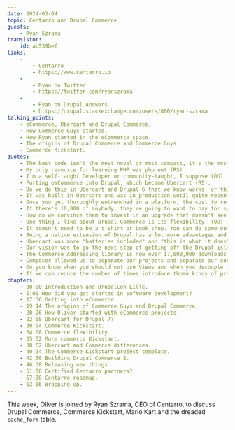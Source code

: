 ```yaml
---
date: 2024-03-04
topic: Centarro and Drupal Commerce
guests:
    - Ryan Szrama
transistor:
    id: ab539bef
links:
    -
        - Centarro
        - https://www.centarro.io
    -
        - Ryan on Twitter
        - https://twitter.com/ryanszrama
    -
        - Ryan on Drupal Answers
        - https://drupal.stackexchange.com/users/866/ryan-szrama
talking_points:
    - eCommerce, Ubercart and Drupal Commerce.
    - How Commerce Guys started.
    - How Ryan started in the eCommerce space.
    - The origins of Drupal Commerce and Commerce Guys.
    - Commerce Kickstart.
quotes:
    - The best code isn't the most novel or most compact, it's the most easily readable and easily extendable (RS).
    - My only resource for learning PHP was php.net (RS)
    - I'm a self-taught Developer or community-taught, I suppose (OD).
    - Porting osCommerce into Drupal, which became Ubercart (RS).
    - Do we do this in Ubercart and Drupal 6 that we know works, or this new thing that was Drupal Commerce in Drupal 7 (OD).
    - It was built in Ubercart and was in production until quite recently, considering we're in 2024 (OD).
    - Once you get thoroughly entrenched in a platform, the cost to re-platform outweighs the cost of maintaining it in-house (RS).
    - If there's 10,000 of anybody, they're going to want to pay for support (RS).
    - How do we convince them to invest in an upgrade that doesn't see them jettison Drupal entirely? (RS)
    - One thing I like about Drupal Commerce is its flexibility. (OD)
    - It doesn't need to be a t-shirt or book shop. You can do some outside the box things with it. (OD)
    - Being a native extension of Drupal has a lot more advantages and pros than cons. (RS)
    - Ubercart was more "batteries included" and "this is what it does", whereas Drupal Commerce is more flexible and although it requires a bit more setup to begin with, you can plug it together the way you want to. (OD)
    - Our vision was to go the next step of getting off the Drupal island. (RS)
    - The Commerce Addressing library is now over 17,000,000 downloads. (OD)
    - Composer allowed us to separate our projects and separate our concerns. (RS)
    - Do you know when you should not use Views and when you decouple that component and use JavaScript and the REST API? (RS)
    - If we can reduce the number of times introduce those kinds of problems, that's how I would certify somebody. (RS)
chapters:
    - 00:00 Introduction and DrupalCon Lille.
    - 6:00 How did you get started in software development?
    - 17:36 Getting into eCommerce.
    - 19:14 The origins of Commerce Guys and Drupal Commerce.
    - 20:26 How Oliver started with eCommerce projects.
    - 22:68 Ubercart for Drupal 7?
    - 30:04 Commerce Kickstart.
    - 34:08 Commerce flexibility.
    - 35:52 More commerce Kickstart.
    - 38:62 Ubercart and Commerce differences.
    - 40:34 The Commerce Kickstart project template.
    - 42:50 Building Drupal Commerce 2.
    - 46:38 Releasing new things.
    - 51:58 Certified Centarro partners?
    - 57:38 Centarro roadmap.
    - 62:06 Wrapping up.
---
```


This week, Oliver is joined by Ryan Szrama, CEO of Centarro, to discuss Drupal Commerce, Commerce Kickstart, Mario Kart and the dreaded `cache_form` table.
